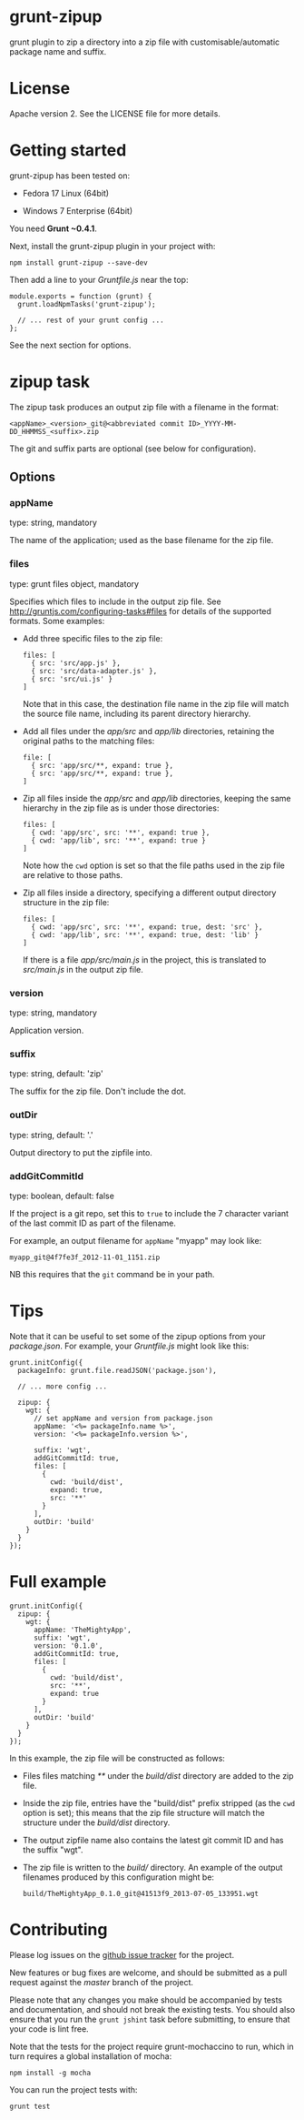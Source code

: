 # grunt-zipup

grunt plugin to zip a directory into a zip file with customisable/automatic package name and suffix.

# License

Apache version 2. See the LICENSE file for more details.

# Getting started

grunt-zipup has been tested on:

*   Fedora 17 Linux (64bit)

*   Windows 7 Enterprise (64bit)

You need **Grunt ~0.4.1**.

Next, install the grunt-zipup plugin in your project with:

    npm install grunt-zipup --save-dev

Then add a line to your <em>Gruntfile.js</em> near the top:

    module.exports = function (grunt) {
      grunt.loadNpmTasks('grunt-zipup');

      // ... rest of your grunt config ...
    };

See the next section for options.

# zipup task

The zipup task produces an output zip file with a filename in the format:

    <appName>_<version>_git@<abbreviated commit ID>_YYYY-MM-DD_HHMMSS_<suffix>.zip

The git and suffix parts are optional (see below for configuration).

## Options

### appName

type: string, mandatory

The name of the application; used as the base filename for the zip file.

### files

type: grunt files object, mandatory

Specifies which files to include in the output zip file. See http://gruntjs.com/configuring-tasks#files for details of the supported formats. Some examples:

*   Add three specific files to the zip file:

        files: [
          { src: 'src/app.js' },
          { src: 'src/data-adapter.js' },
          { src: 'src/ui.js' }
        ]

    Note that in this case, the destination file name in the zip file will match the source file name, including its parent directory hierarchy.

*   Add all files under the <em>app/src</em> and <em>app/lib</em> directories, retaining the original paths to the matching files:

        file: [
          { src: 'app/src/**, expand: true },
          { src: 'app/src/**, expand: true },
        ]

*   Zip all files inside the <em>app/src</em> and <em>app/lib</em> directories, keeping the same hierarchy in the zip file as is under those directories:

        files: [
          { cwd: 'app/src', src: '**', expand: true },
          { cwd: 'app/lib', src: '**', expand: true }
        ]

    Note how the <code>cwd</code> option is set so that the file paths used in the zip file are relative to those paths.

*   Zip all files inside a directory, specifying a different output directory structure in the zip file:

        files: [
          { cwd: 'app/src', src: '**', expand: true, dest: 'src' },
          { cwd: 'app/lib', src: '**', expand: true, dest: 'lib' }
        ]

    If there is a file <em>app/src/main.js</em> in the project, this is translated to <em>src/main.js</em> in the output zip file.

### version

type: string, mandatory

Application version.

### suffix

type: string, default: 'zip'

The suffix for the zip file. Don't include the dot.

### outDir

type: string, default: '.'

Output directory to put the zipfile into.

### addGitCommitId

type: boolean, default: false

If the project is a git repo, set this to <code>true</code> to include the 7 character variant of the last commit ID as part of the filename.

For example, an output filename for <code>appName</code> "myapp" may look like:

    myapp_git@4f7fe3f_2012-11-01_1151.zip

NB this requires that the <code>git</code> command be in your path.

# Tips

Note that it can be useful to set some of the zipup options from your <em>package.json</em>. For example, your <em>Gruntfile.js</em> might look like this:

    grunt.initConfig({
      packageInfo: grunt.file.readJSON('package.json'),

      // ... more config ...

      zipup: {
        wgt: {
          // set appName and version from package.json
          appName: '<%= packageInfo.name %>',
          version: '<%= packageInfo.version %>',

          suffix: 'wgt',
          addGitCommitId: true,
          files: [
            {
              cwd: 'build/dist',
              expand: true,
              src: '**'
            }
          ],
          outDir: 'build'
        }
      }
    });

# Full example

    grunt.initConfig({
      zipup: {
        wgt: {
          appName: 'TheMightyApp',
          suffix: 'wgt',
          version: '0.1.0',
          addGitCommitId: true,
          files: [
            {
              cwd: 'build/dist',
              src: '**',
              expand: true
            }
          ],
          outDir: 'build'
        }
      }
    });

In this example, the zip file will be constructed as follows:

*   Files files matching <em>**</em> under the <em>build/dist</em> directory are added to the zip file.

*   Inside the zip file, entries have the "build/dist" prefix stripped (as the <code>cwd</code> option is set); this means that the zip file structure will match the structure under the <em>build/dist</em> directory.

*   The output zipfile name also contains the latest git commit ID and has the suffix "wgt".

*   The zip file is written to the <em>build/</em> directory. An example of the output filenames produced by this configuration might be:

        build/TheMightyApp_0.1.0_git@41513f9_2013-07-05_133951.wgt

# Contributing

Please log issues on the [github issue tracker](https://github.com/01org/grunt-zipup/issues) for the project.

New features or bug fixes are welcome, and should be submitted as a pull request against the <em>master</em> branch of the project.

Please note that any changes you make should be accompanied by tests and documentation, and should not break the existing tests. You should also ensure that you run the <code>grunt jshint</code> task before submitting, to ensure that your code is lint free.

Note that the tests for the project require grunt-mochaccino to run, which in turn requires a global installation of mocha:

    npm install -g mocha

You can run the project tests with:

    grunt test
